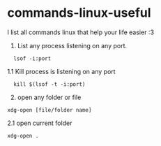 # commands-linux-useful
I list all commands linux that help your life easier :3

1. List any process listening on any port. 
  ```
    lsof -i:port 
  ```
  1.1 Kill process is listening on any port
  ```
    kill $(lsof -t -i:port)
  ```
2. open any folder or file
  ```
  xdg-open [file/folder name]
  ```
  2.1 open current folder
  ```
  xdg-open . 
  ```
